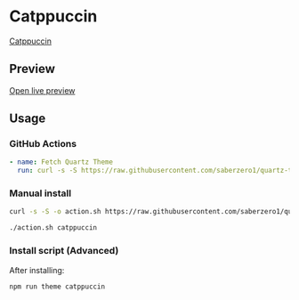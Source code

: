 # Catppuccin

[Catppuccin](https://github.com/catppuccin/obsidian)

## Preview

[Open live preview](https://quartz-themes.github.io/catppuccin/)

## Usage

### GitHub Actions

```yaml
- name: Fetch Quartz Theme
  run: curl -s -S https://raw.githubusercontent.com/saberzero1/quartz-themes/master/action.sh | bash -s -- catppuccin
```

### Manual install

```bash
curl -s -S -o action.sh https://raw.githubusercontent.com/saberzero1/quartz-themes/master/action.sh

./action.sh catppuccin
```

### Install script (Advanced)

After installing:

```bash
npm run theme catppuccin
```
